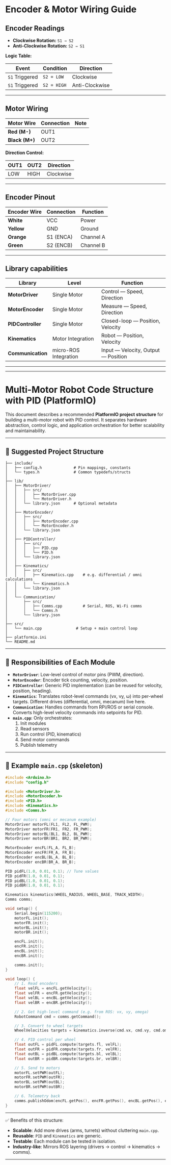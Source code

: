 # Encoder & Motor Wiring Guide

## Encoder Readings

- **Clockwise Rotation:** `S1 → S2`  
- **Anti-Clockwise Rotation:** `S2 → S1`

**Logic Table:**

| Event           | Condition       | Direction     |
|-----------------|-----------------|---------------|
| `S1` Triggered  | `S2 = LOW`      | Clockwise     |
| `S1` Triggered  | `S2 = HIGH`     | Anti-Clockwise|

---

## Motor Wiring

| Motor Wire | Connection | Note |
|------------|------------|------|
| **Red (M-)**  | OUT1       |      |
| **Black (M+)**| OUT2       |      |

**Direction Control:**

| OUT1 | OUT2 | Direction  |
|------|------|-------------|
| LOW  | HIGH | Clockwise   |

---

## Encoder Pinout

| Encoder Wire | Connection | Function |
|--------------|------------|----------|
| **White**    | VCC        | Power    |
| **Yellow**   | GND        | Ground   |
| **Orange**   | S1 (ENCA)  | Channel A|
| **Green**    | S2 (ENCB)  | Channel B|

---

## Library capabilities

| Library          | Level              | Function                              |
|------------------|--------------------|---------------------------------------|
| **MotorDriver**  | Single Motor       | Control — Speed, Direction            |
| **MotorEncoder** | Single Motor       | Measure — Speed, Direction            |
| **PIDController**| Single Motor       | Closed-loop — Position, Velocity      |
| **Kinematics**   | Motor Integration  | Robot — Position, Velocity            |
| **Communication**| micro-ROS Integration | Input — Velocity, Output — Position |

---
---
# Multi-Motor Robot Code Structure with PID (PlatformIO)

This document describes a recommended **PlatformIO project structure** for building a multi-motor robot with PID control. It separates hardware abstraction, control logic, and application orchestration for better scalability and maintainability.

---

## 📂 Suggested Project Structure

```
├── include/
│   ├── config.h              # Pin mappings, constants
│   └── types.h               # Common typedefs/structs
│
├── lib/
│   ├── MotorDriver/
│   │   ├── src/
│   │   │   ├── MotorDriver.cpp
│   │   │   └── MotorDriver.h
│   │   └── library.json      # Optional metadata
│   │
│   ├── MotorEncoder/
│   │   ├── src/
│   │   │   ├── MotorEncoder.cpp
│   │   │   └── MotorEncoder.h
│   │   └── library.json
│   │
│   ├── PIDController/
│   │   ├── src/
│   │   │   ├── PID.cpp
│   │   │   └── PID.h
│   │   └── library.json
│   │
│   ├── Kinematics/
│   │   ├── src/
│   │   │   ├── Kinematics.cpp    # e.g. differential / omni calculations
│   │   │   └── Kinematics.h
│   │   └── library.json
│   │
│   └── Communication/
│       ├── src/
│       │   ├── Comms.cpp         # Serial, ROS, Wi-Fi comms
│       │   └── Comms.h
│       └── library.json
│
├── src/
│   └── main.cpp               # Setup + main control loop
│
├── platformio.ini
└── README.md
```

---

## 📌 Responsibilities of Each Module

- **`MotorDriver`**: Low-level control of motor pins (PWM, direction).  
- **`MotorEncoder`**: Encoder tick counting, velocity, position.  
- **`PIDController`**: Generic PID implementation (can be reused for velocity, position, heading).  
- **`Kinematics`**: Translates robot-level commands (vx, vy, ω) into per-wheel targets. Different drives (differential, omni, mecanum) live here.  
- **`Communication`**: Handles commands from RPi/ROS or serial console. Converts high-level velocity commands into setpoints for PID.  
- **`main.cpp`**: Only orchestrates:
  1. Init modules  
  2. Read sensors  
  3. Run control (PID, kinematics)  
  4. Send motor commands  
  5. Publish telemetry  

---

## 📄 Example `main.cpp` (skeleton)

```cpp
#include <Arduino.h>
#include "config.h"

#include <MotorDriver.h>
#include <MotorEncoder.h>
#include <PID.h>
#include <Kinematics.h>
#include <Comms.h>

// Four motors (omni or mecanum example)
MotorDriver motorFL(FL1, FL2, FL_PWM);
MotorDriver motorFR(FR1, FR2, FR_PWM);
MotorDriver motorBL(BL1, BL2, BL_PWM);
MotorDriver motorBR(BR1, BR2, BR_PWM);

MotorEncoder encFL(FL_A, FL_B);
MotorEncoder encFR(FR_A, FR_B);
MotorEncoder encBL(BL_A, BL_B);
MotorEncoder encBR(BR_A, BR_B);

PID pidFL(1.0, 0.01, 0.1); // Tune values
PID pidFR(1.0, 0.01, 0.1);
PID pidBL(1.0, 0.01, 0.1);
PID pidBR(1.0, 0.01, 0.1);

Kinematics kinematics(WHEEL_RADIUS, WHEEL_BASE, TRACK_WIDTH);
Comms comms;

void setup() {
    Serial.begin(115200);
    motorFL.init();
    motorFR.init();
    motorBL.init();
    motorBR.init();

    encFL.init();
    encFR.init();
    encBL.init();
    encBR.init();

    comms.init();
}

void loop() {
    // 1. Read encoders
    float velFL = encFL.getVelocity();
    float velFR = encFR.getVelocity();
    float velBL = encBL.getVelocity();
    float velBR = encBR.getVelocity();

    // 2. Get high-level command (e.g. from ROS: vx, vy, omega)
    RobotCommand cmd = comms.getCommand();

    // 3. Convert to wheel targets
    WheelVelocities targets = kinematics.inverse(cmd.vx, cmd.vy, cmd.omega);

    // 4. PID control per wheel
    float outFL = pidFL.compute(targets.fl, velFL);
    float outFR = pidFR.compute(targets.fr, velFR);
    float outBL = pidBL.compute(targets.bl, velBL);
    float outBR = pidBR.compute(targets.br, velBR);

    // 5. Send to motors
    motorFL.setPWM(outFL);
    motorFR.setPWM(outFR);
    motorBL.setPWM(outBL);
    motorBR.setPWM(outBR);

    // 6. Telemetry back
    comms.publishOdom(encFL.getPos(), encFR.getPos(), encBL.getPos(), encBR.getPos());
}
```

---

✅ Benefits of this structure:
- **Scalable**: Add more drives (arms, turrets) without cluttering `main.cpp`.  
- **Reusable**: `PID` and `Kinematics` are generic.  
- **Testable**: Each module can be tested in isolation.  
- **Industry-like**: Mirrors ROS layering (drivers → control → kinematics → comms).  

---

